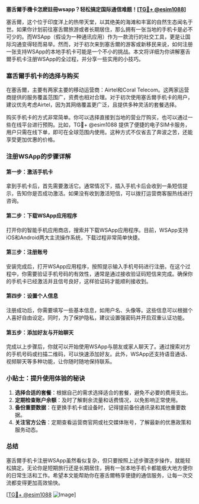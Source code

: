 **塞舌爾手機卡怎麽註冊wsapp？轻松搞定国际通信难题！[[TG💪+ @esim1088](https://t.me/s/esim1088)]**

塞舌爾，这个位于印度洋上的热带天堂，以其绝美的海滩和丰富的自然生态闻名于世。如果你计划前往塞舌爾旅游或者长期居住，那么拥有一张当地的手机卡是必不可少的。而WSApp（假设为一种通讯应用）作为一款流行的社交工具，更是让国际沟通变得轻而易举。然而，对于初次来到塞舌爾的游客或新移民来说，如何注册一张支持WSApp的本地手机卡可能是一个不小的挑战。本文将详细为你讲解塞舌爾手机卡注册WSApp的全过程，并分享一些实用的小技巧。

### 塞舌爾手机卡的选择与购买

在塞舌爾，主要有两家主要的移动运营商：Airtel和Coral Telecom。这两家运营商提供的服务覆盖范围广，资费也相对合理。对于初次使用塞舌爾手机卡的用户，建议优先考虑Airtel，因为其网络覆盖更广泛，且提供多种灵活的套餐选择。

购买手机卡的方式非常简单。你可以选择直接到当地的营业厅购买，也可以通过一些在线平台进行预购。比如，TG💪+ @esim1088 提供了便捷的电子SIM卡服务，用户只需在线下单，即可在全球范围内使用。这种方式不仅省去了奔波之苦，还能享受更加优惠的价格。

### 注册WSApp的步骤详解

#### 第一步：激活手机卡
拿到手机卡后，首先需要激活它。通常情况下，插入手机卡后会收到一条短信提示，告知你是否成功激活。如果没有收到激活短信，可以拨打运营商客服热线进行咨询。

#### 第二步：下载WSApp应用程序
打开你的智能手机应用商店，搜索并下载WSApp应用程序。目前，WSApp支持iOS和Android两大主流操作系统，下载过程非常简单快捷。

#### 第三步：注册账号
安装完成后，打开WSApp应用程序，按照提示输入手机号码进行注册。在这个过程中，你需要验证手机号码的有效性，通常是通过接收验证码短信来完成。确保你的手机卡已经激活并且信号良好，这样验证码才能顺利接收到。

#### 第四步：设置个人信息
注册成功后，你需要填写一些基本信息，如用户名、头像等。这些信息可以根据个人喜好自由设定。同时，为了保护隐私，建议设置强密码并开启双重认证功能。

#### 第五步：添加好友与开始聊天
完成以上步骤后，你就可以开始使用WSApp与朋友或家人聊天了。通过搜索对方的手机号码或扫描二维码，可以快速添加好友。此外，WSApp还支持语音通话、视频聊天等多种功能，让你随时随地保持联系。

### 小贴士：提升使用体验的秘诀

1. **选择合适的套餐**：根据自己的需求选择适合的套餐，避免不必要的费用支出。
2. **定期检查账户余额**：及时了解剩余流量和话费情况，以免影响正常使用。
3. **备份重要数据**：在更换手机卡或设备时，记得提前备份通讯录和其他重要数据。
4. **关注官方公告**：定期查看运营商官网或社交媒体账号，了解最新的优惠政策和服务动态。

### 总结

塞舌爾手机卡注册WSApp虽然看似复杂，但只要按照上述步骤逐步操作，就能轻松搞定。无论你是短期旅行还是长期居住，拥有一张本地手机卡都能极大地方便你的日常生活和工作。希望本文能帮助你在塞舌爾畅享便捷的通信服务，让每一次交流都变得更加高效愉快。

[[TG💪+ @esim1088](https://t.me/s/esim1088) ![Image](https://i.postimg.cc/4NQfJmqS/Snipaste-2025-05-13-00-14-12.png)]